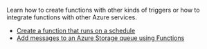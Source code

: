 Learn how to create functions with other kinds of triggers or how to integrate functions with other Azure services.

+ [Create a function that runs on a schedule](../articles/azure-functions/functions-create-scheduled-function.md) 
+ [Add messages to an Azure Storage queue using Functions](../articles/azure-functions/functions-integrate-storage-queue-output-binding.md)
